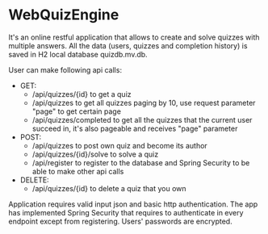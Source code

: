 # WebQuizEngine

It's an online restful application that allows to create and solve quizzes with multiple answers.
All the data (users, quizzes and completion history) is saved in H2 local database quizdb.mv.db.

User can make following api calls:
  - GET:
    - /api/quizzes/{id}       to get a quiz
    - /api/quizzes            to get all quizzes paging by 10, use request parameter "page" to get certain page
    - /api/quizzes/completed  to get all the quizzes that the current user succeed in, it's also pageable and receives "page" parameter
  - POST:
    - /api/quizzes              to post own quiz and become its author
    - /api/quizzes/{id}/solve   to solve a quiz
    - /api/register             to register to the database and Spring Security to be able to make other api calls
  - DELETE:
    - /api/quizzes/{id}   to delete a quiz that you own

Application requires valid input json and basic http authentication. The app has implemented Spring Security that requires to authenticate in every endpoint except from registering. Users' passwords are encrypted.
